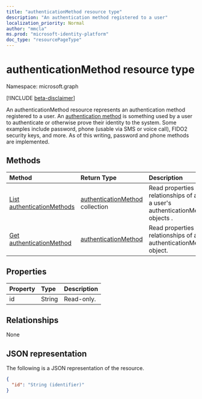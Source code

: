 ```yaml
---
title: "authenticationMethod resource type"
description: "An authentication method registered to a user"
localization_priority: Normal
author: "mmcla"
ms.prod: "microsoft-identity-platform"
doc_type: "resourcePageType"
---
```


# authenticationMethod resource type

Namespace: microsoft.graph

[!INCLUDE [beta-disclaimer](../../includes/beta-disclaimer.md)]

An authenticationMethod resource represents an authentication method registered to a user. An [authentication method](https://docs.microsoft.com/azure/active-directory/authentication/concept-authentication-methods) is something used by a user to authenticate or otherwise prove their identity to the system. Some examples include password, phone (usable via SMS or voice call), FIDO2 security keys, and more. As of this writing, password and phone methods are implemented.

## Methods

| Method       | Return Type | Description |
|:-------------|:------------|:------------|
| [List authenticationMethods](../api/authentication-list-methods.md) | [authenticationMethod](authenticationmethod.md) collection | Read properties and relationships of all of a user's authenticationMethod objects . |
| [Get authenticationMethod](../api/authenticationmethod-get.md) | [authenticationMethod](authenticationmethod.md) | Read properties and relationships of an authenticationMethod object. |

## Properties

| Property     | Type        | Description |
|:-------------|:------------|:------------|
|id|String| Read-only.|

## Relationships

None

## JSON representation

The following is a JSON representation of the resource.

<!-- {
  "blockType": "resource",
  "optionalProperties": [

  ],
  "@odata.type": "microsoft.graph.authenticationMethod",
  "baseType": "",
  "keyProperty": "id"
}-->

```json
{
  "id": "String (identifier)"
}
```

<!-- uuid: 16cd6b66-4b1a-43a1-adaf-3a886856ed98
2019-02-04 14:57:30 UTC -->
<!-- {
  "type": "#page.annotation",
  "description": "authenticationMethod resource",
  "keywords": "",
  "section": "documentation",
  "tocPath": ""
}-->